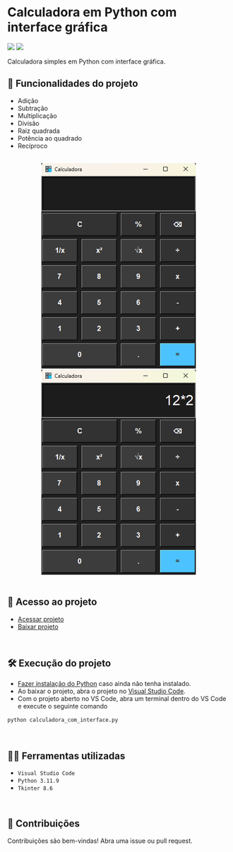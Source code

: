 # Calculadora em Python com interface gráfica

<p align="left">
<!--     <img src="https://img.shields.io/badge/Status-Em%20Desenvolvimento-orange?style=for-the-badge"/> -->
    <img src="https://img.shields.io/badge/Status-Conclu%C3%ADdo-brightgreen?style=for-the-badge"/>
    <img src="https://img.shields.io/https://github.com/EricFilipeF/calculadora-em-python/blob/main/LICENSE?color=blue&style=for-the-badge"/>
</p>

Calculadora simples em Python com interface gráfica.

## 🔨 Funcionalidades do projeto
- Adição
- Subtração
- Multiplicação
- Divisão
- Raiz quadrada
- Potência ao quadrado
- Recíproco

<br>

<div display: inline_block align="center">
  <img src="img/screenshot1.png" alt="Screenshot 1"/>
  <img src="img/screenshot2.png" alt="Screenshot 2"/>
</div>

<br>

## 📁 Acesso ao projeto
- [Acessar projeto](https://github.com/EricFilipeF/calculadora-em-python)
- [Baixar projeto](https://github.com/EricFilipeF/calculadora-em-python/archive/refs/heads/main.zip)

<br>

## 🛠️ Execução do projeto
- [Fazer instalação do Python](https://www.python.org/downloads/) caso ainda não tenha instalado.
- Ao baixar o projeto, abra o projeto no [Visual Studio Code](https://code.visualstudio.com/).
- Com o projeto aberto no VS Code, abra um terminal dentro do VS Code e execute o seguinte comando
```bash
python calculadora_com_interface.py
```

<br>

## 🧑‍💻 Ferramentas utilizadas
- `Visual Studio Code`
-  `Python 3.11.9`
-  `Tkinter 8.6`

<br>

## 🤝 Contribuições
Contribuições são bem-vindas! Abra uma issue ou pull request.
